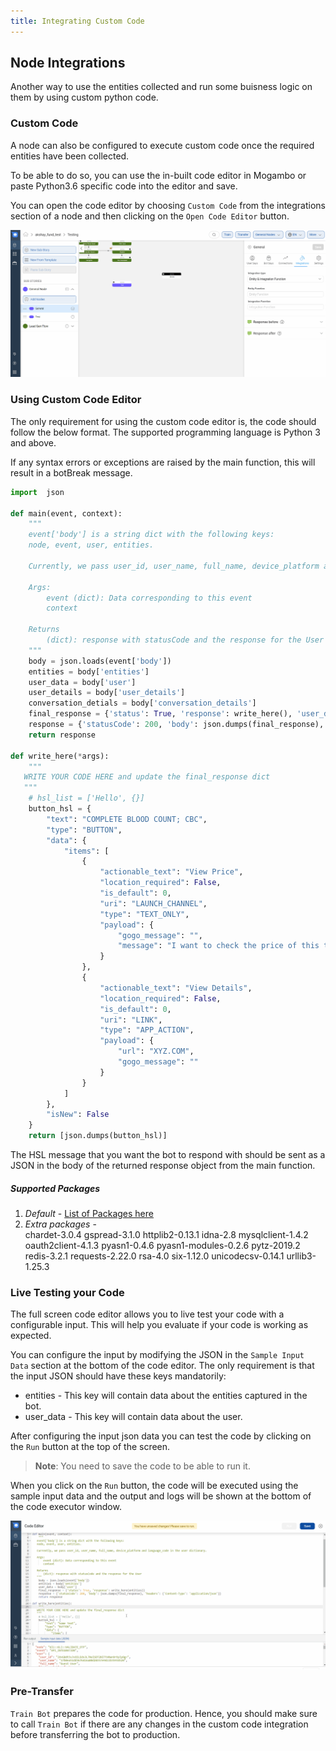 ```yaml
---
title: Integrating Custom Code
---
```


## Node Integrations
Another way to use the entities collected and run some buisness logic on them by using custom python code.


### Custom Code

A node can also be configured to execute custom code once the required entities have been collected.

To be able to do so, you can use the in-built code editor in Mogambo or paste Python3.6 specific code into the editor and save.

You can open the code editor by choosing `Custom Code` from the integrations section of a node and then clicking on the `Open Code Editor` button.

![Opening Code Editor](assets/integrating_custom_code_open_editor.gif)


### Using Custom Code Editor

The only requirement for using the custom code editor is, the code should follow the below format. The supported programming language is Python 3 and above.

If any syntax errors or exceptions are raised by the main function, this will result in a botBreak message.

```python
import  json

def main(event, context):
    """
    event['body'] is a string dict with the following keys:
    node, event, user, entities.

    Currently, we pass user_id, user_name, full_name, device_platform and language_code in the user dictionary.

    Args:
        event (dict): Data corresponding to this event
        context

    Returns
        (dict): response with statusCode and the response for the User
    """
    body = json.loads(event['body'])
    entities = body['entities']
    user_data = body['user']
    user_details = body['user_details']
    conversation_detials = body['conversation_details']
    final_response = {'status': True, 'response': write_here(), 'user_details':user_details, 'conversation_details':conversation_details}
    response = {'statusCode': 200, 'body': json.dumps(final_response), 'headers': {'Content-Type': 'application/json'}}
    return response

def write_here(*args):
    """
   WRITE YOUR CODE HERE and update the final_response dict
   """
    # hsl_list = ['Hello', {}]
    button_hsl = {
        "text": "COMPLETE BLOOD COUNT; CBC",
        "type": "BUTTON",
        "data": {
            "items": [
                {
                    "actionable_text": "View Price",
                    "location_required": False,
                    "is_default": 0,
                    "uri": "LAUNCH_CHANNEL",
                    "type": "TEXT_ONLY",
                    "payload": {
                        "gogo_message": "",
                        "message": "I want to check the price of this test"
                    }
                },
                {
                    "actionable_text": "View Details",
                    "location_required": False,
                    "is_default": 0,
                    "uri": "LINK",
                    "type": "APP_ACTION",
                    "payload": {
                        "url": "XYZ.COM",
                        "gogo_message": ""
                    }
                }
            ]
        },
        "isNew": False
    }
    return [json.dumps(button_hsl)]

```

The HSL message that you want the bot to respond with should be sent as a JSON in the body of the returned response object from the main function. 

##### Supported Packages 
1. *Default* - [List of Packages here](https://gist.github.com/gene1wood/4a052f39490fae00e0c3#file-all_aws_lambda_modules_python3-6-txt)
2. *Extra packages* -  
chardet-3.0.4 
gspread-3.1.0 
httplib2-0.13.1 
idna-2.8 
mysqlclient-1.4.2 
oauth2client-4.1.3 
pyasn1-0.4.6 
pyasn1-modules-0.2.6 
pytz-2019.2 
redis-3.2.1 
requests-2.22.0 
rsa-4.0 
six-1.12.0 
unicodecsv-0.14.1 
urllib3-1.25.3


### Live Testing your Code
The full screen code editor allows you to live test your code with a configurable input. This will help you evaluate if your code is working as expected.

You can configure the input by modifying the JSON in the `Sample Input Data` section at the bottom of the code editor. The only requirement is that the input JSON should have these keys mandatorily:

* entities - This key will contain data about the entities captured in the bot.
* user_data - This key will contain data about the user.


After configuring the input json data you can test the code by clicking on the `Run` button at the top of the screen.

> **Note**: You need to save the code to be able to run it.

When you click on the `Run` button, the code will be executed using the sample input data and the output and logs will be shown at the bottom of the code executor window.

![Code Run](assets/integrating_custom_code_run.gif)


### Pre-Transfer

`Train Bot` prepares the code for production. Hence, you should make sure to call `Train Bot` if there are any changes in the custom code integration before transferring the bot to production.
